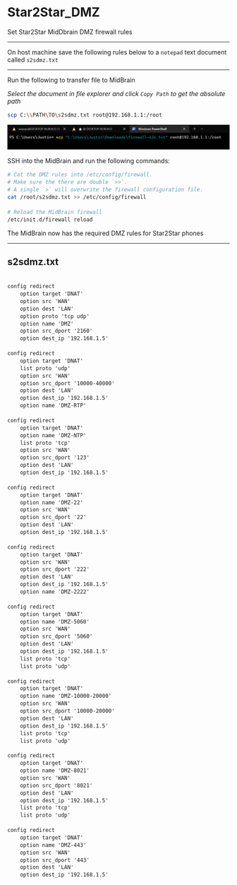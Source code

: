 # Star2Star_DMZ

Set Star2Star MidDbrain DMZ firewall rules

---
On host machine save the following rules below to a `notepad` text document called `s2sdmz.txt`

---
Run the following to transfer file to MidBrain

*Select the document in file explorer and click `Copy Path` to get the absolute path*

```bash
scp C:\\PATH\TO\s2sdmz.txt root@192.168.1.1:/root
```
![Star2Star DMZ SCP Command Example](/assets/s2s_dmz_scp.png)

SSH into the MidBrain and run the following commands:
```bash
# Cat the DMZ rules into /etc/config/firewall.
# Make sure the there are double `>>`. 
# A single `>` will overwrite the firewall configuration file.
cat /root/s2sdmz.txt >> /etc/config/firewall

# Reload the MidBrain firewall
/etc/init.d/firewall reload
```

The MidBrain now has the required DMZ rules for Star2Star phones

---
## s2sdmz.txt
```txt

config redirect
	option target 'DNAT'
	option src 'WAN'
	option dest 'LAN'
	option proto 'tcp udp'
	option name 'DMZ'
	option src_dport '2160'
	option dest_ip '192.168.1.5'

config redirect
	option target 'DNAT'
	list proto 'udp'
	option src 'WAN'
	option src_dport '10000-40000'
	option dest 'LAN'
	option dest_ip '192.168.1.5'
	option name 'DMZ-RTP'

config redirect
	option target 'DNAT'
	option name 'DMZ-NTP'
	list proto 'tcp'
	option src 'WAN'
	option src_dport '123'
	option dest 'LAN'
	option dest_ip '192.168.1.5'

config redirect
	option target 'DNAT'
	option name 'DMZ-22'
	option src 'WAN'
	option src_dport '22'
	option dest 'LAN'
	option dest_ip '192.168.1.5'

config redirect
	option target 'DNAT'
	option src 'WAN'
	option src_dport '222'
	option dest 'LAN'
	option dest_ip '192.168.1.5'
	option name 'DMZ-2222'

config redirect
	option target 'DNAT'
	option name 'DMZ-5060'
	option src 'WAN'
	option src_dport '5060'
	option dest 'LAN'
	option dest_ip '192.168.1.5'
	list proto 'tcp'
	list proto 'udp'

config redirect
	option target 'DNAT'
	option name 'DMZ-10000-20000'
	option src 'WAN'
	option src_dport '10000-20000'
	option dest 'LAN'
	option dest_ip '192.168.1.5'
	list proto 'tcp'
	list proto 'udp'

config redirect
	option target 'DNAT'
	option name 'DMZ-8021'
	option src 'WAN'
	option src_dport '8021'
	option dest 'LAN'
	option dest_ip '192.168.1.5'
	list proto 'tcp'
	list proto 'udp'

config redirect
	option target 'DNAT'
	option name 'DMZ-443'
	option src 'WAN'
	option src_dport '443'
	option dest 'LAN'
	option dest_ip '192.168.1.5'

```

